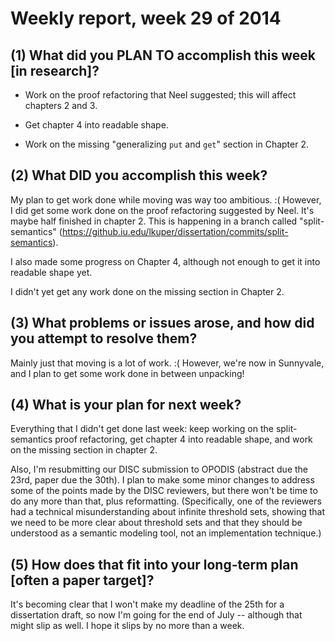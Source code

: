# Weekly report, week 29 of 2014

## (1) What did you PLAN TO accomplish this week [in research]?

- Work on the proof refactoring that Neel suggested; this will affect
  chapters 2 and 3.

- Get chapter 4 into readable shape.

- Work on the missing "generalizing `put` and `get`" section in
  Chapter 2.

## (2) What DID you accomplish this week?

My plan to get work done while moving was way too ambitious. :(
However, I did get some work done on the proof refactoring suggested
by Neel.  It's maybe half finished in chapter 2.  This is happening in
a branch called "split-semantics"
(https://github.iu.edu/lkuper/dissertation/commits/split-semantics).

I also made some progress on Chapter 4, although not enough to get it
into readable shape yet.

I didn't yet get any work done on the missing section in Chapter 2.

## (3) What problems or issues arose, and how did you attempt to resolve them?

Mainly just that moving is a lot of work. :( However, we're now in
Sunnyvale, and I plan to get some work done in between unpacking!

## (4) What is your plan for next week?

Everything that I didn't get done last week: keep working on the
split-semantics proof refactoring, get chapter 4 into readable shape,
and work on the missing section in chapter 2.

Also, I'm resubmitting our DISC submission to OPODIS (abstract due the
23rd, paper due the 30th).  I plan to make some minor changes to
address some of the points made by the DISC reviewers, but there won't
be time to do any more than that, plus reformatting.  (Specifically,
one of the reviewers had a technical misunderstanding about infinite
threshold sets, showing that we need to be more clear about threshold
sets and that they should be understood as a semantic modeling tool,
not an implementation technique.)

## (5) How does that fit into your long-term plan [often a paper target]?

It's becoming clear that I won't make my deadline of the 25th for a
dissertation draft, so now I'm going for the end of July -- although
that might slip as well.  I hope it slips by no more than a week.
